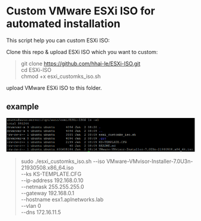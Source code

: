 # Custom VMware ESXi ISO for automated installation

This script help you can custom ESXi ISO:

Clone this repo & upload ESXi ISO which you want to custom:

> git clone https://github.com/hhai-le/ESXi-ISO.git \
> cd ESXi-ISO \
> chmod +x esxi_customks_iso.sh

upload VMware ESXi ISO to this folder.

## example

![Alt text](image/image.png)

> sudo ./esxi_customks_iso.sh --iso VMware-VMvisor-Installer-7.0U3n-21930508.x86_64.iso \
> --ks KS-TEMPLATE.CFG \
> --ip-address 192.168.0.10 \
> --netmask 255.255.255.0 \
> --gateway 192.168.0.1 \
> --hostname esx1.aplnetworks.lab \
> --vlan 0 \
> --dns 172.16.11.5

